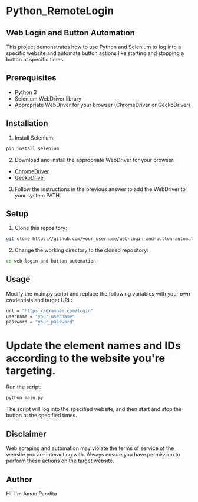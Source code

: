 # Python_RemoteLogin

## Web Login and Button Automation

This project demonstrates how to use Python and Selenium to log into a specific website and automate button actions like starting and stopping a button at specific times.

## Prerequisites

- Python 3
- Selenium WebDriver library
- Appropriate WebDriver for your browser (ChromeDriver or GeckoDriver)

## Installation

1. Install Selenium:

```bash
pip install selenium
```

2. Download and install the appropriate WebDriver for your browser:

- [ChromeDriver](https://sites.google.com/a/chromium.org/chromedriver/downloads)
- [GeckoDriver](https://github.com/mozilla/geckodriver/releases)

3. Follow the instructions in the previous answer to add the WebDriver to your system PATH.

## Setup

1. Clone this repository:

```bash
git clone https://github.com/your_username/web-login-and-button-automation.git
```

2. Change the working directory to the cloned repository:
```bash
cd web-login-and-button-automation
```

## Usage

Modify the main.py script and replace the following variables with your own credentials and target URL:
```bash
url = "https://example.com/login"
username = "your_username"
password = "your_password"
```
# Update the element names and IDs according to the website you're targeting.

Run the script:
```bash
python main.py
```

The script will log into the specified website, and then start and stop the button at the specified times.


## Disclaimer

Web scraping and automation may violate the terms of service of the website you are interacting with. Always ensure you have permission to perform these actions on the target website.

## Author

Hi! I'm Aman Pandita
